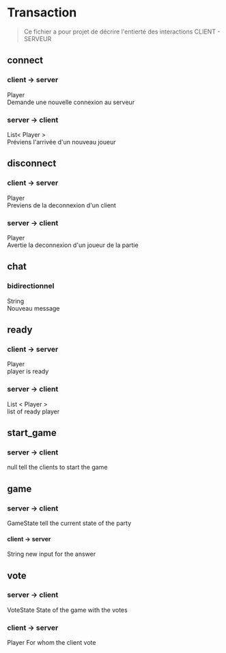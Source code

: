 # Transaction

> Ce fichier a pour projet de décrire l'entierté des interactions CLIENT - SERVEUR

## connect

### client -> server
Player  
Demande une nouvelle connexion au serveur

### server -> client
List< Player >  
Préviens l'arrivée d'un nouveau joueur

## disconnect

### client -> server
Player  
Previens de la deconnexion d'un client

### server -> client

Player  
Avertie la deconnexion d'un joueur de la partie

## chat

### bidirectionnel

String  
Nouveau message

## ready

### client -> server

Player  
player is ready

### server -> client

List < Player >  
list of ready player

## start_game

### server -> client

null
tell the clients to start the game

## game

### server -> client

GameState
tell the current state of the party

#### client -> server

String
new input for the answer

## vote

### server -> client

VoteState
State of the game with the votes

### client -> server

Player
For whom the client vote
